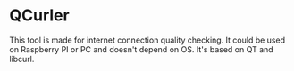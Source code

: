 # QCurler
This tool is made for internet connection quality checking. 
It could be used on Raspberry PI or PC and doesn't depend on OS. It's based on QT and libcurl.
